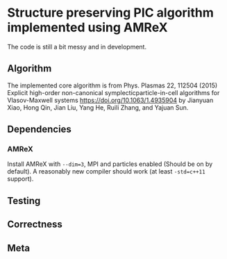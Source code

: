 # Structure preserving PIC algorithm implemented using AMReX

The code is still a bit messy and in development.


## Algorithm

The implemented core algorithm is from Phys. Plasmas 22, 112504 (2015) Explicit high-order non-canonical symplecticparticle-in-cell algorithms for Vlasov-Maxwell systems <https://doi.org/10.1063/1.4935904> by Jianyuan Xiao, Hong Qin, Jian Liu, Yang He, Ruili Zhang, and Yajuan Sun.

## Dependencies 

### AMReX

Install AMReX with `--dim=3`, MPI and particles enabled (Should be on by default).
A reasonably new compiler should work (at least `-std=c++11` support).







## Testing


## Correctness 


## Meta
